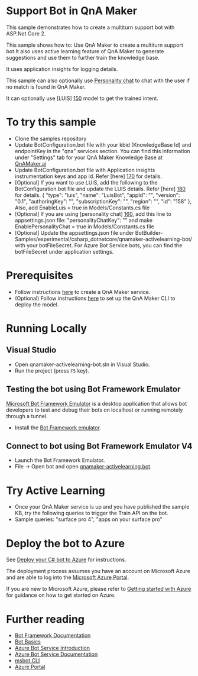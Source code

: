 # Support Bot in QnA Maker
This sample demonstrates how to create a multiturn support bot with ASP.Net Core 2.

This sample shows how to:
Use QnA Maker to create a multiturn support bot.It also uses active learning feature of QnA Maker to generate suggestions and use them to further train the knowledge base. 

It uses application insights for logging details.

This sample can also optionally use [Personality chat][160] to chat with the user if no match is found in QnA Maker. 

It can optionally use [LUIS] [150] model to get the trained intent.

# To try this sample
- Clone the samples repository
- Update BotConfiguration.bot file with your kbid (KnowledgeBase Id) and endpointKey in the "qna" services section. You can find this information under "Settings" tab for your QnA Maker Knowledge Base at [QnAMaker.ai](https://www.qnamaker.ai)
- Update BotConfiguration.bot file with Application insights instrumentation keys and app id. Refer [here] [170] for details.
- [Optional] If you want to use LUIS, add the following to the BotConfiguration.bot file and update the LUIS details. Refer [here] [180] for details.
{
      "type": "luis",
      "name": "LuisBot",
      "appId": "<Your App Id>",
      "version": "0.1",
      "authoringKey": "<Your Authoring Key>",
      "subscriptionKey": "<Your Subscription Key>",
      "region": "<Your region>",
      "id": "158"
    },
    Also, add EnableLuis = true in Models/Constants.cs file
- [Optional] If you are using [personality chat] [160], add this line to appsettings.json file:
"personalityChatKey": "<Your PersonalityChat Key>" and make EnablePersonalityChat = true in Models/Constants.cs file
- [Optional] Update the appsettings.json file under BotBuilder-Samples/experimental/csharp_dotnetcore/qnamaker-activelearning-bot/ with your botFileSecret. For Azure Bot Service bots, you can find the botFileSecret under application settings.

# Prerequisites
- Follow instructions [here](https://docs.microsoft.com/en-us/azure/cognitive-services/qnamaker/how-to/set-up-qnamaker-service-azure)
to create a QnA Maker service.
- (Optional) Follow instructions [here](https://github.com/Microsoft/botbuilder-tools/tree/master/packages/QnAMaker) to set up the
QnA Maker CLI to deploy the model.

# Running Locally

## Visual Studio
- Open qnamaker-activelearning-bot.sln in Visual Studio.
- Run the project (press `F5` key).

## Testing the bot using Bot Framework Emulator
[Microsoft Bot Framework Emulator][5] is a desktop application that allows bot 
developers to test and debug their bots on localhost or running remotely through a tunnel.
- Install the [Bot Framework emulator][6].

## Connect to bot using Bot Framework Emulator **V4**
- Launch the Bot Framework Emulator.
- File -> Open bot and open [qnamaker-activelearning.bot](qnamaker-activelearning.bot).

# Try Active Learning
- Once your QnA Maker service is up and you have published the sample KB, try the following queries to trigger the Train API on the bot.
- Sample queries: "surface pro 4", "apps on your surface pro"

# Deploy the bot to Azure
See [Deploy your C# bot to Azure][50] for instructions.

The deployment process assumes you have an account on Microsoft Azure and are able to log into the [Microsoft Azure Portal][60].

If you are new to Microsoft Azure, please refer to [Getting started with Azure][70] for guidance on how to get started on Azure.

# Further reading
* [Bot Framework Documentation][80]
* [Bot Basics][90]
* [Azure Bot Service Introduction][100]
* [Azure Bot Service Documentation][110]
* [msbot CLI][130]
* [Azure Portal][140]

[1]: https://dev.botframework.com
[2]: https://docs.microsoft.com/en-us/visualstudio/releasenotes/vs2017-relnotes
[3]: https://dotnet.microsoft.com/download/dotnet-core/2.1
[4]: https://docs.microsoft.com/en-us/azure/bot-service/bot-service-overview-introduction?view=azure-bot-service-4.0
[5]: https://github.com/microsoft/botframework-emulator
[6]: https://aka.ms/botframeworkemulator
[7]: https://www.qnamaker.ai
[50]: https://docs.microsoft.com/en-us/azure/bot-service/bot-builder-howto-deploy-azure?view=azure-bot-service-4.0
[60]: https://portal.azure.com
[70]: https://azure.microsoft.com/get-started/
[80]: https://docs.botframework.com
[90]: https://docs.microsoft.com/en-us/azure/bot-service/bot-builder-basics?view=azure-bot-service-4.0
[100]: https://docs.microsoft.com/en-us/azure/bot-service/bot-service-overview-introduction?view=azure-bot-service-4.0
[110]: https://docs.microsoft.com/en-us/azure/bot-service/?view=azure-bot-service-4.0
[120]: https://docs.microsoft.com/en-us/cli/azure/?view=azure-cli-latest
[130]: https://github.com/Microsoft/botbuilder-tools/tree/master/packages/MSBot
[140]: https://portal.azure.com
[150]: https://www.luis.ai
[160]: https://labs.cognitive.microsoft.com/en-us/project-personality-chat
[170]: https://docs.microsoft.com/en-us/azure/bot-service/bot-service-resources-app-insights-keys?view=azure-bot-service-4.0
[180]: https://docs.microsoft.com/en-us/azure/cognitive-services/luis/luis-concept-keys 
